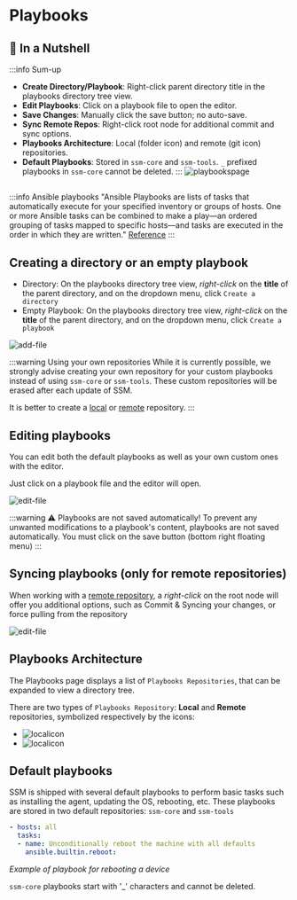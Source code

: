 # Playbooks

## 🌰 In a Nutshell

:::info Sum-up
- **Create Directory/Playbook**: Right-click parent directory title in the playbooks directory tree view.
- **Edit Playbooks**: Click on a playbook file to open the editor.
- **Save Changes**: Manually click the save button; no auto-save.
- **Sync Remote Repos**: Right-click root node for additional commit and sync options.
- **Playbooks Architecture**: Local (folder icon) and remote (git icon) repositories.
- **Default Playbooks**: Stored in `ssm-core` and `ssm-tools`. `_` prefixed playbooks in `ssm-core` cannot be deleted.
:::
![playbookspage](/playbooks/playbooks.png)

##
:::info Ansible playbooks
"Ansible Playbooks are lists of tasks that automatically execute for your specified inventory or groups of hosts. One or more Ansible tasks can be combined to make a play—an ordered grouping of tasks mapped to specific hosts—and tasks are executed in the order in which they are written."
[Reference](https://docs.ansible.com/ansible/latest/playbook_guide/playbooks_intro.html)
:::

## Creating a directory or an empty playbook

- Directory: On the playbooks directory tree view, *right-click* on the **title** of the parent directory, and on the dropdown menu, click `Create a directory`
- Empty Playbook: On the playbooks directory tree view, *right-click* on the **title** of the parent directory, and on the dropdown menu, click `Create a playbook`

![add-file](/playbooks/add-file.gif)

:::warning Using your own repositories
While it is currently possible, we strongly advise creating your own repository for your custom playbooks instead of using `ssm-core` or `ssm-tools`. These custom repositories will be erased after each update of SSM.

It is better to create a [local](/docs/playbooks/local-playbooks) or [remote](/docs/playbooks/remote-playbooks) repository.
:::
## Editing playbooks

You can edit both the default playbooks as well as your own custom ones with the editor.

Just click on a playbook file and the editor will open.

![edit-file](/playbooks/edit-playbook.gif)

:::warning ⚠️ Playbooks are not saved automatically!
To prevent any unwanted modifications to a playbook's content, playbooks are not saved automatically.
You must click on the save button (bottom right floating menu)
:::

## Syncing playbooks (only for remote repositories)

When working with a [remote repository](/docs/playbooks/remote-playbooks), a *right-click* on the root node will offer you additional options, such as Commit & Syncing your changes, or force pulling from the repository

![edit-file](/playbooks/remote-dropdown.gif)

## Playbooks Architecture

The Playbooks page displays a list of `Playbooks Repositories`, that can be expanded to view a directory tree.

There are two types of `Playbooks Repository`:
**Local** and **Remote** repositories, symbolized respectively by the icons:
- ![localicon](/playbooks/local-storage-folder-solid.svg)
- ![localicon](/playbooks/git.svg)

## Default playbooks

SSM is shipped with several default playbooks to perform basic tasks such as installing the agent, updating the OS, rebooting, etc.
These playbooks are stored in two default repositories: `ssm-core` and `ssm-tools`
```yaml
- hosts: all
  tasks:
  - name: Unconditionally reboot the machine with all defaults
    ansible.builtin.reboot:
```
*Example of playbook for rebooting a device*

`ssm-core` playbooks start with '_' characters and cannot be deleted.

